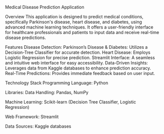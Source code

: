 Medical Disease Prediction Application

Overview
This application is designed to predict medical conditions, specifically Parkinson's disease, heart disease, and diabetes, using advanced machine learning techniques. It offers a user-friendly interface for healthcare professionals and patients to input data and receive real-time disease predictions.

Features
Disease Detection:
Parkinson’s Disease & Diabetes: Utilizes a Decision-Tree Classifier for accurate detection.
Heart Disease: Employs Logistic Regression for precise prediction.
Streamlit Interface: A seamless and intuitive web interface for easy accessibility.
Data-Driven Insights: Leverages data from Kaggle databases to enhance prediction accuracy.
Real-Time Predictions: Provides immediate feedback based on user input.

Technology Stack
Programming Language: Python

Libraries:
Data Handling: Pandas, NumPy

Machine Learning: Scikit-learn (Decision Tree Classifier, Logistic Regression)

Web Framework: Streamlit

Data Sources: Kaggle databases
